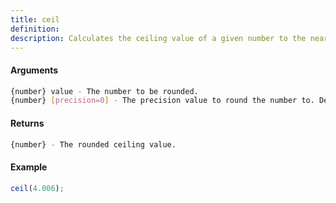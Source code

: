```yaml
---
title: ceil
definition: 
description: Calculates the ceiling value of a given number to the nearest precision value.
---
```



#### Arguments


```bash
{number} value - The number to be rounded.
{number} [precision=0] - The precision value to round the number to. Default is 0.
```


#### Returns


```bash
{number} - The rounded ceiling value.
```


#### Example


```ts
ceil(4.006);
```